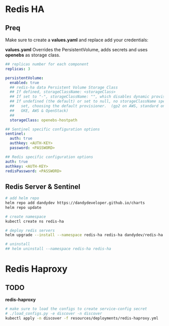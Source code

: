 # Redis HA

## Preq

Make sure to create a **values.yaml** and replace add your credentials:

**values.yaml**
Overrides the PersistentVolume, adds secrets and uses **openebs** as storage class.

```yaml
## replicas number for each component
replicas: 3

persistentVolume:
  enabled: true
  ## redis-ha data Persistent Volume Storage Class
  ## If defined, storageClassName: <storageClass>
  ## If set to "-", storageClassName: "", which disables dynamic provisioning
  ## If undefined (the default) or set to null, no storageClassName spec is
  ##   set, choosing the default provisioner.  (gp2 on AWS, standard on
  ##   GKE, AWS & OpenStack)
  ##
  storageClass: openebs-hostpath

## Sentinel specific configuration options
sentinel:
  auth: true
  authkey: <AUTH-KEY>
  password: <PASSWORD>

## Redis specific configuration options
auth: true
authkey: <AUTH-KEY>
redisPassword: <PASSWORD>
```

## Redis Server & Sentinel

```bash
# add helm repo
helm repo add dandydev https://dandydeveloper.github.io/charts
helm repo update

# create namespace
kubectl create ns redis-ha

# deploy redis servers
helm upgrade --install --namespace redis-ha redis-ha dandydev/redis-ha --values values.yaml

# uninstall
## helm uninstall --namespace redis-ha redis-ha
```


# Redis Haproxy

## TODO

**redis-haproxy**
```bash
# make sure to load the configs to create service-config secret
# ./load_configs.py -e discover -n discover
kubectl apply -n discover -f resources/deployments/redis-haproxy.yml
```
